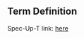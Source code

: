 ## Term Definition

Spec-Up-T link: <a href='https://weboftrust.github.io/WOT-terms/docs/glossary/MIME-type'>here</a>
